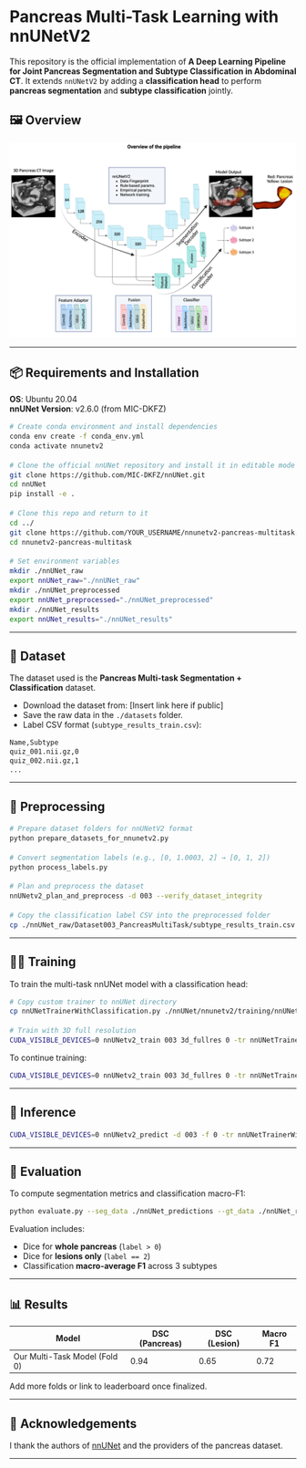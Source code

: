 # Pancreas Multi-Task Learning with nnUNetV2

This repository is the official implementation of **A Deep Learning Pipeline for Joint Pancreas Segmentation and Subtype Classification in Abdominal CT**. It extends `nnUNetV2` by adding a **classification head** to perform **pancreas segmentation** and **subtype classification** jointly.

## 🖼 Overview

![Approach](./assets/fig1-pipeline_overview.png)  

---

## 📦 Requirements and Installation

**OS**: Ubuntu 20.04  
**nnUNet Version**: v2.6.0 (from MIC-DKFZ)

```bash
# Create conda environment and install dependencies
conda env create -f conda_env.yml
conda activate nnunetv2

# Clone the official nnUNet repository and install it in editable mode
git clone https://github.com/MIC-DKFZ/nnUNet.git
cd nnUNet
pip install -e .

# Clone this repo and return to it
cd ../
git clone https://github.com/YOUR_USERNAME/nnunetv2-pancreas-multitask.git
cd nnunetv2-pancreas-multitask

# Set environment variables
mkdir ./nnUNet_raw
export nnUNet_raw="./nnUNet_raw"
mkdir ./nnUNet_preprocessed
export nnUNet_preprocessed="./nnUNet_preprocessed"
mkdir ./nnUNet_results
export nnUNet_results="./nnUNet_results"
```

---

## 📂 Dataset

The dataset used is the **Pancreas Multi-task Segmentation + Classification** dataset.

- Download the dataset from: [Insert link here if public]
- Save the raw data in the `./datasets` folder.
- Label CSV format (`subtype_results_train.csv`):

```csv
Name,Subtype
quiz_001.nii.gz,0
quiz_002.nii.gz,1
...
```

---

## 🧪 Preprocessing

```bash
# Prepare dataset folders for nnUNetV2 format
python prepare_datasets_for_nnunetv2.py

# Convert segmentation labels (e.g., [0, 1.0003, 2] → [0, 1, 2])
python process_labels.py

# Plan and preprocess the dataset
nnUNetv2_plan_and_preprocess -d 003 --verify_dataset_integrity

# Copy the classification label CSV into the preprocessed folder
cp ./nnUNet_raw/Dataset003_PancreasMultiTask/subtype_results_train.csv ./nnUNet_preprocessed/Dataset003_PancreasMultiTask
```
---

## 🏋️‍♀️ Training

To train the multi-task nnUNet model with a classification head:

```bash
# Copy custom trainer to nnUNet directory
cp nnUNetTrainerWithClassification.py ./nnUNet/nnunetv2/training/nnUNetTrainer/

# Train with 3D full resolution
CUDA_VISIBLE_DEVICES=0 nnUNetv2_train 003 3d_fullres 0 -tr nnUNetTrainerWithClassification --npz
```

To continue training:

```bash
CUDA_VISIBLE_DEVICES=0 nnUNetv2_train 003 3d_fullres 0 -tr nnUNetTrainerWithClassification --npz --c
```

---

## 🚀 Inference

```bash
CUDA_VISIBLE_DEVICES=0 nnUNetv2_predict -d 003 -f 0 -tr nnUNetTrainerWithClassification -c 3d_fullres -o ./nnUNet_predictions
```

---

## 🧮 Evaluation

To compute segmentation metrics and classification macro-F1:

```bash
python evaluate.py --seg_data ./nnUNet_predictions --gt_data ./nnUNet_raw/Dataset003_PancreasMultiTask/labelsTr
```

Evaluation includes:

- Dice for **whole pancreas** (`label > 0`)
- Dice for **lesions only** (`label == 2`)
- Classification **macro-average F1** across 3 subtypes

---

## 📊 Results

| Model                        | DSC (Pancreas) | DSC (Lesion) | Macro F1 |
|-----------------------------|----------------|--------------|----------|
| Our Multi-Task Model (Fold 0)| 0.94           | 0.65         | 0.72     |

Add more folds or link to leaderboard once finalized.

---


## 🙏 Acknowledgements

I thank the authors of [nnUNet](https://github.com/MIC-DKFZ/nnUNet) and the providers of the pancreas dataset.

---

